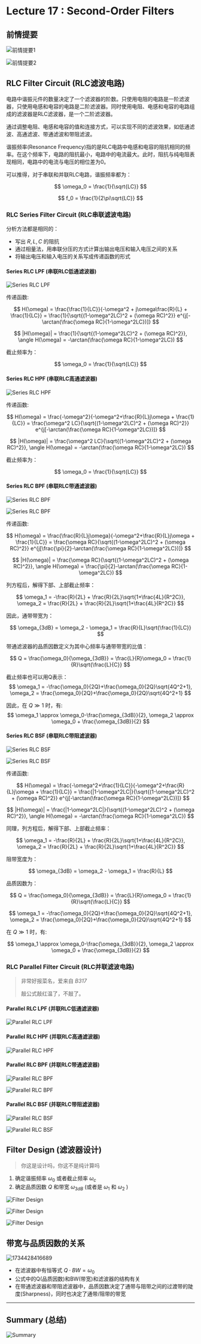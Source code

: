 # Lecture 17 : Second-Order Filters

## 前情提要

![前情提要1](Lecture17.assets/1734360733014.png)

![前情提要2](Lecture17.assets/1734360760049.png)

## RLC Filter Circuit (RLC滤波电路)

电路中谐振元件的数量决定了一个滤波器的阶数。只使用电阻的电路是一阶滤波器，只使用电感和电容的电路是二阶滤波器。同时使用电阻、电感和电容的电路组成的滤波器是RLC滤波器，是一个二阶滤波器。

通过调整电阻、电感和电容的值和连接方式，可以实现不同的滤波效果，如低通滤波、高通滤波、带通滤波和带阻滤波。

谐振频率(Resonance Frequency)指的是RLC电路中电感和电容的阻抗相同的频率。在这个频率下，电路的阻抗最小，电路中的电流最大。此时，阻抗与纯电阻表现相同，电路中的电流与电压的相位差为0。

可以推得，对于串联和并联RLC电路，谐振频率都为：

$$
\omega_0 = \frac{1}{\sqrt{LC}}
$$

$$
f_0 = \frac{1}{2\pi\sqrt{LC}}
$$

### RLC Series Filter Circuit (RLC串联滤波电路)

分析方法都是相同的：

- 写出 $R,L,C$ 的阻抗
- 通过相量法，用串联分压的方式计算出输出电压和输入电压之间的关系
- 将输出电压和输入电压的关系写成传递函数的形式

#### Series RLC LPF (串联RLC低通滤波器)

![Series RLC LPF](Lecture17.assets/1734424690560.png)

传递函数:

$$
H(\omega) = \frac{\frac{1}{LC}}{-\omega^2 + j\omega\frac{R}{L} + \frac{1}{LC}} = \frac{1}{\sqrt{(1-\omega^2LC)^2 + (\omega RC)^2}} e^{j[-\arctan(\frac{\omega RC}{1-\omega^2LC})]}
$$

$$
|H(\omega)| = \frac{1}{\sqrt{(1-\omega^2LC)^2 + (\omega RC)^2}}, \angle H(\omega) = -\arctan(\frac{\omega RC}{1-\omega^2LC})
$$

截止频率为：

$$
\omega_0 = \frac{1}{\sqrt{LC}}
$$

#### Series RLC HPF (串联RLC高通滤波器)

![Series RLC HPF](Lecture17.assets/1734425425314.png)

传递函数:

$$
H(\omega) = \frac{-\omega^2}{-\omega^2+\frac{R}{L}j\omega + \frac{1}{LC}} = \frac{\omega^2 LC}{\sqrt{(1-\omega^2LC)^2 + (\omega RC)^2}} e^{j[-\arctan(\frac{\omega RC}{1-\omega^2LC})]}
$$

$$
|H(\omega)| = \frac{\omega^2 LC}{\sqrt{(1-\omega^2LC)^2 + (\omega RC)^2}}, \angle H(\omega) = -\arctan(\frac{\omega RC}{1-\omega^2LC})
$$

截止频率为：

$$
\omega_0 = \frac{1}{\sqrt{LC}}
$$

#### Series RLC BPF (串联RLC带通滤波器)

![Series RLC BPF](Lecture17.assets/1734425601818.png)

![Series RLC BPF](Lecture17.assets/1734425766822.png)

传递函数:

$$
H(\omega) = \frac{\frac{R}{L}j\omega}{-\omega^2+\frac{R}{L}j\omega + \frac{1}{LC}} = \frac{\omega RC}{\sqrt{(1-\omega^2LC)^2 + (\omega RC)^2}} e^{j[\frac{\pi}{2}-\arctan(\frac{\omega RC}{1-\omega^2LC})]}
$$

$$
|H(\omega)| = \frac{\omega RC}{\sqrt{(1-\omega^2LC)^2 + (\omega RC)^2}}, \angle H(\omega) = \frac{\pi}{2}-\arctan(\frac{\omega RC}{1-\omega^2LC})
$$

列方程后，解得下部、上部截止频率：

$$
\omega_1 = -\frac{R}{2L} + \frac{R}{2L}\sqrt{1+\frac{4L}{R^2C}},
\omega_2 = \frac{R}{2L} + \frac{R}{2L}\sqrt{1+\frac{4L}{R^2C}}
$$

因此，通带带宽为：

$$
\omega_{3dB} = \omega_2 - \omega_1 = \frac{R}{L}\sqrt{\frac{1}{LC}}
$$

带通滤波器的品质因数定义为其中心频率与通带带宽的比值：

$$
Q = \frac{\omega_0}{\omega_{3dB}} = \frac{L}{R}\omega_0 = \frac{1}{R}\sqrt{\frac{L}{C}}
$$

截止频率也可以用Q表示：
$$
\omega_1 = -\frac{\omega_0}{2Q}+\frac{\omega_0}{2Q}\sqrt{4Q^2+1},
\omega_2 = \frac{\omega_0}{2Q}+\frac{\omega_0}{2Q}\sqrt{4Q^2+1}
$$

因此，在 $Q \gg 1$ 时，有:
$$
\omega_1 \approx \omega_0-\frac{\omega_{3dB}}{2}, \omega_2 \approx \omega_0 + \frac{\omega_{3dB}}{2}
$$

#### Series RLC BSF (串联RLC带阻滤波器)

![Series RLC BSF](Lecture17.assets/1734426428764.png)

![Series RLC BSF](Lecture17.assets/1734426437116.png)

传递函数:

$$
H(\omega) = \frac{-\omega^2+\frac{1}{LC}}{-\omega^2+\frac{R}{L}j\omega + \frac{1}{LC}} = \frac{|1-\omega^2LC|}{\sqrt{(1-\omega^2LC)^2 + (\omega RC)^2}} e^{j[-\arctan(\frac{\omega RC}{1-\omega^2LC})]}
$$

$$
|H(\omega)| = \frac{|1-\omega^2LC|}{\sqrt{(1-\omega^2LC)^2 + (\omega RC)^2}}, \angle H(\omega) = -\arctan(\frac{\omega RC}{1-\omega^2LC})
$$

同理，列方程后，解得下部、上部截止频率：

$$
\omega_1 = -\frac{R}{2L} + \frac{R}{2L}\sqrt{1+\frac{4L}{R^2C}},
\omega_2 = \frac{R}{2L} + \frac{R}{2L}\sqrt{1+\frac{4L}{R^2C}}
$$

阻带宽度为：

$$
\omega_{3dB} = \omega_2 - \omega_1 = \frac{R}{L}
$$

品质因数为：

$$
Q = \frac{\omega_0}{\omega_{3dB}} = \frac{L}{R}\omega_0 = \frac{1}{R}\sqrt{\frac{L}{C}}
$$

$$
\omega_1 = -\frac{\omega_0}{2Q}+\frac{\omega_0}{2Q}\sqrt{4Q^2+1},
\omega_2 = \frac{\omega_0}{2Q}+\frac{\omega_0}{2Q}\sqrt{4Q^2+1}
$$

在 $Q \gg 1$ 时，有:

$$
\omega_1 \approx \omega_0-\frac{\omega_{3dB}}{2}, \omega_2 \approx \omega_0 + \frac{\omega_{3dB}}{2}
$$

### RLC Parallel Filter Circuit (RLC并联滤波电路)

> 非常好报菜名，爱来自 *B317*
>
> 敲公式敲红温了，不敲了。

#### Parallel RLC LPF (并联RLC低通滤波器)

![Parallel RLC LPF](Lecture17.assets/1734426303012.png)

#### Parallel RLC HPF (并联RLC高通滤波器)

![Parallel RLC HPF](Lecture17.assets/1734426315518.png)

#### Parallel RLC BPF (并联RLC带通滤波器)

![Parallel RLC BPF](Lecture17.assets/1734427179293.png)

![Parallel RLC BPF](Lecture17.assets/1734427220326.png)

#### Parallel RLC BSF (并联RLC带阻滤波器)

![Parallel RLC BSF](Lecture17.assets/1734427243656.png)

![Parallel RLC BSF](Lecture17.assets/1734427261345.png)

## Filter Design (滤波器设计)

> 你这是设计吗，你这不是纯计算吗

1. 确定谐振频率 $\omega_0$ 或者截止频率 $\omega_c$
2. 确定品质因数 $Q$ 和带宽 $\omega_{3dB}$ (或者是 $\omega_1$ 和 $\omega_2$ )

![Filter Design](Lecture17.assets/1734427828977.png)

![Filter Design](Lecture17.assets/1734428196930.png)

![Filter Design](Lecture17.assets/1734428164126.png)

## 带宽与品质因数的关系

![1734428416689](Lecture17.assets/1734428416689.png)

- 在滤波器中有恒等式 $Q\cdot BW = \omega_0$
- 公式中的Q(品质因数)和BW(带宽)和滤波器的结构有关
- 在带通滤波器和带阻滤波器中，品质因数决定了通带与阻带之间的过渡带的陡度(Sharpness)，同时也决定了通带/阻带的带宽

---

## Summary (总结)

![Summary](Lecture17.assets/1734424528394.png)
